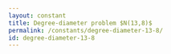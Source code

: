 ```yaml
---
layout: constant
title: Degree-diameter problem $N(13,8)$
permalink: /constants/degree-diameter-13-8/
id: degree-diameter-13-8
---
```

